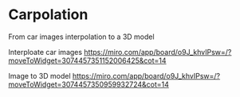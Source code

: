 # Carpolation
From car images interpolation to a 3D model

Interploate car images
https://miro.com/app/board/o9J_khvIPsw=/?moveToWidget=3074457351152006425&cot=14

Image to 3D model
https://miro.com/app/board/o9J_khvIPsw=/?moveToWidget=3074457350959932724&cot=14
